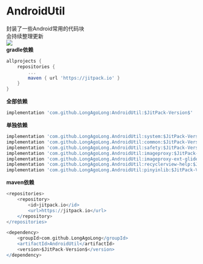 # AndroidUtil
封装了一些Android常用的代码块  
会持续整理更新  
[![](https://jitpack.io/v/LongAgoLong/AndroidUtil.svg)](https://jitpack.io/#LongAgoLong/AndroidUtil)  
**gradle依赖**
```gradle
allprojects {
	repositories {
		...
		maven { url 'https://jitpack.io' }
	}
}
```
**全部依赖**
```gradle
implementation 'com.github.LongAgoLong:AndroidUtil:$JitPack-Version$'
```
**单独依赖**
```gradle
implementation 'com.github.LongAgoLong.AndroidUtil:system:$JitPack-Version$'
implementation 'com.github.LongAgoLong.AndroidUtil:common:$JitPack-Version$'
implementation 'com.github.LongAgoLong.AndroidUtil:safety:$JitPack-Version$'
implementation 'com.github.LongAgoLong.AndroidUtil:imageproxy:$JitPack-Version$'
implementation 'com.github.LongAgoLong.AndroidUtil:imageproxy-ext-glide:$JitPack-Version$'
implementation 'com.github.LongAgoLong.AndroidUtil:recyclerview-help:$JitPack-Version$'
implementation 'com.github.LongAgoLong.AndroidUtil:pinyinlib:$JitPack-Version$'
```
**maven依赖**
```gradle
<repositories>
	<repository>
		<id>jitpack.io</id>
		<url>https://jitpack.io</url>
	</repository>
</repositories>
```
```gradle
<dependency>
	<groupId>com.github.LongAgoLong</groupId>
	<artifactId>AndroidUtil</artifactId>
	<version>$JitPack-Version$</version>
</dependency>
```
